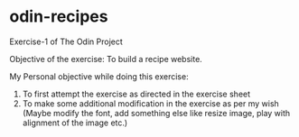 # odin-recipes

Exercise-1 of The Odin Project

Objective of the exercise: To build a recipe website. 

My Personal objective while doing this exercise:
1. To first attempt the exercise as directed in the exercise sheet
2. To make some additional modification in the exercise as per my wish (Maybe modify the font, add something else like resize image, play with alignment of the image etc.)
